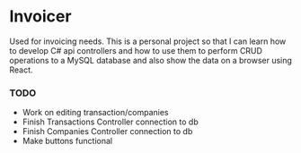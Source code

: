 # Invoicer

Used for invoicing needs. This is a personal project so that I can learn how to develop C# api controllers and how to use them to perform CRUD operations to a MySQL database and also show the data on a browser using React.

### TODO

- Work on editing transaction/companies
- Finish Transactions Controller connection to db
- Finish Companies Controller connection to db
- Make buttons functional
